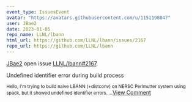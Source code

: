 ```yaml
---
event_type: IssuesEvent
avatar: "https://avatars.githubusercontent.com/u/115119804?"
user: JBae2
date: 2023-01-05
repo_name: LLNL/lbann
html_url: https://github.com/LLNL/lbann/issues/2167
repo_url: https://github.com/LLNL/lbann
---
```


<a href='https://github.com/JBae2' target='_blank'>JBae2</a> open issue <a href='https://github.com/LLNL/lbann/issues/2167' target='_blank'>LLNL/lbann#2167</a>.

<p>Undefined identifier error during build process</p><small>Hello, I'm trying to build naive LBANN (+distconv) on NERSC Perlmutter system using spack, but it showed undefined identifier errors. ...</small><a href='https://github.com/LLNL/lbann/issues/2167' target='_blank'>View Comment</a>